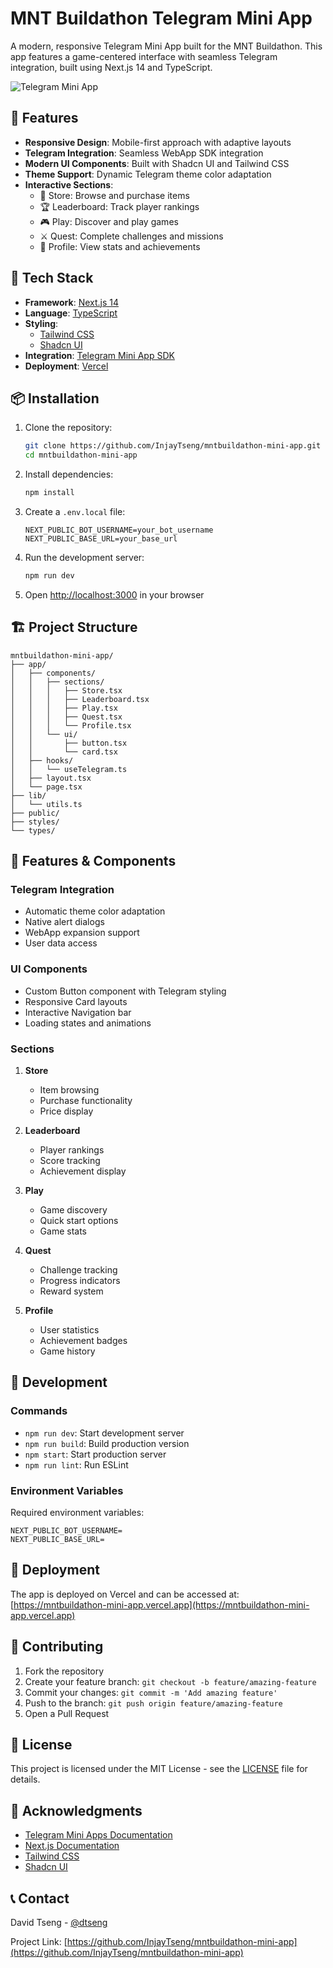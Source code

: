 # MNT Buildathon Telegram Mini App

A modern, responsive Telegram Mini App built for the MNT Buildathon. This app features a game-centered interface with seamless Telegram integration, built using Next.js 14 and TypeScript.

![Telegram Mini App](https://telegram.org/img/t_logo.png)

## 🌟 Features

- **Responsive Design**: Mobile-first approach with adaptive layouts
- **Telegram Integration**: Seamless WebApp SDK integration
- **Modern UI Components**: Built with Shadcn UI and Tailwind CSS
- **Theme Support**: Dynamic Telegram theme color adaptation
- **Interactive Sections**:
  - 🏪 Store: Browse and purchase items
  - 🏆 Leaderboard: Track player rankings
  - 🎮 Play: Discover and play games
  - ⚔️ Quest: Complete challenges and missions
  - 👤 Profile: View stats and achievements

## 🚀 Tech Stack

- **Framework**: [Next.js 14](https://nextjs.org/)
- **Language**: [TypeScript](https://www.typescriptlang.org/)
- **Styling**: 
  - [Tailwind CSS](https://tailwindcss.com/)
  - [Shadcn UI](https://ui.shadcn.com/)
- **Integration**: [Telegram Mini App SDK](https://core.telegram.org/bots/webapps)
- **Deployment**: [Vercel](https://vercel.com)

## 📦 Installation

1. Clone the repository:
   ```bash
   git clone https://github.com/InjayTseng/mntbuildathon-mini-app.git
   cd mntbuildathon-mini-app
   ```

2. Install dependencies:
   ```bash
   npm install
   ```

3. Create a `.env.local` file:
   ```env
   NEXT_PUBLIC_BOT_USERNAME=your_bot_username
   NEXT_PUBLIC_BASE_URL=your_base_url
   ```

4. Run the development server:
   ```bash
   npm run dev
   ```

5. Open [http://localhost:3000](http://localhost:3000) in your browser

## 🏗️ Project Structure

```
mntbuildathon-mini-app/
├── app/
│   ├── components/
│   │   ├── sections/
│   │   │   ├── Store.tsx
│   │   │   ├── Leaderboard.tsx
│   │   │   ├── Play.tsx
│   │   │   ├── Quest.tsx
│   │   │   └── Profile.tsx
│   │   └── ui/
│   │       ├── button.tsx
│   │       └── card.tsx
│   ├── hooks/
│   │   └── useTelegram.ts
│   ├── layout.tsx
│   └── page.tsx
├── lib/
│   └── utils.ts
├── public/
├── styles/
└── types/
```

## 🎨 Features & Components

### Telegram Integration
- Automatic theme color adaptation
- Native alert dialogs
- WebApp expansion support
- User data access

### UI Components
- Custom Button component with Telegram styling
- Responsive Card layouts
- Interactive Navigation bar
- Loading states and animations

### Sections
1. **Store**
   - Item browsing
   - Purchase functionality
   - Price display

2. **Leaderboard**
   - Player rankings
   - Score tracking
   - Achievement display

3. **Play**
   - Game discovery
   - Quick start options
   - Game stats

4. **Quest**
   - Challenge tracking
   - Progress indicators
   - Reward system

5. **Profile**
   - User statistics
   - Achievement badges
   - Game history

## 🔧 Development

### Commands

- `npm run dev`: Start development server
- `npm run build`: Build production version
- `npm start`: Start production server
- `npm run lint`: Run ESLint

### Environment Variables

Required environment variables:

```env
NEXT_PUBLIC_BOT_USERNAME=
NEXT_PUBLIC_BASE_URL=
```

## 📱 Deployment

The app is deployed on Vercel and can be accessed at:
[https://mntbuildathon-mini-app.vercel.app](https://mntbuildathon-mini-app.vercel.app)

## 🤝 Contributing

1. Fork the repository
2. Create your feature branch: `git checkout -b feature/amazing-feature`
3. Commit your changes: `git commit -m 'Add amazing feature'`
4. Push to the branch: `git push origin feature/amazing-feature`
5. Open a Pull Request

## 📄 License

This project is licensed under the MIT License - see the [LICENSE](LICENSE) file for details.

## 👏 Acknowledgments

- [Telegram Mini Apps Documentation](https://core.telegram.org/bots/webapps)
- [Next.js Documentation](https://nextjs.org/docs)
- [Tailwind CSS](https://tailwindcss.com/docs)
- [Shadcn UI](https://ui.shadcn.com/docs)

## 📞 Contact

David Tseng - [@dtseng](https://t.me/dtseng)

Project Link: [https://github.com/InjayTseng/mntbuildathon-mini-app](https://github.com/InjayTseng/mntbuildathon-mini-app)
